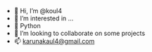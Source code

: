 - 👋 Hi, I’m @koul4
- 👀 I’m interested in ...
- 🌱 Python
- 💞️ I’m looking to collaborate on some projects
- 📫 karunakaul4@gmail.com

<!---
koul4/koul4 is a ✨ special ✨ repository because its `README.md` (this file) appears on your GitHub profile.
You can click the Preview link to take a look at your changes.
--->

